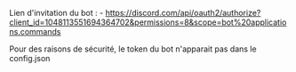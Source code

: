 Lien d'invitation du bot :
    - https://discord.com/api/oauth2/authorize?client_id=1048113551694364702&permissions=8&scope=bot%20applications.commands
    
    
Pour des raisons de sécurité, le token du bot n'apparait pas dans le config.json